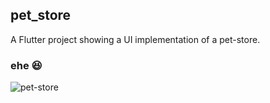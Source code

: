 ## pet_store

A Flutter project showing a UI implementation of a pet-store.

### ehe 😆

![pet-store](https://user-images.githubusercontent.com/22290070/88852156-8d3d8280-d1f6-11ea-8de1-31d161f57f38.jpg)
